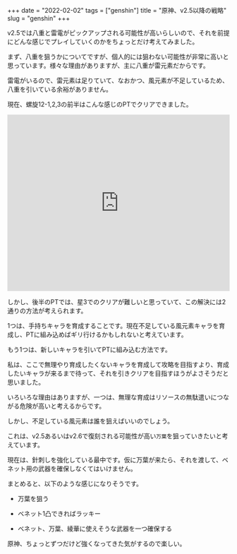 +++
date = "2022-02-02"
tags = ["genshin"]
title = "原神、v2.5以降の戦略"
slug = "genshin"
+++

v2.5では八重と雷電がピックアップされる可能性が高いらしいので、それを前提にどんな感じでプレイしていくのかをちょっとだけ考えてみました。

まず、八重を狙うかについてですが、個人的には狙わない可能性が非常に高いと思っています。様々な理由がありますが、主に八重が雷元素だからです。

雷電がいるので、雷元素は足りていて、なおかつ、風元素が不足しているため、八重を引いている余裕がありません。

現在、螺旋12-1,2,3の前半はこんな感じのPTでクリアできました。

<iframe width="100%" height="400" src="https://www.youtube.com/embed/MabontjMw2Q" frameborder="0" allow="autoplay; encrypted-media" allowfullscreen></iframe>

しかし、後半のPTでは、星3でのクリアが難しいと思っていて、この解決には2通りの方法が考えられます。

1つは、手持ちキャラを育成することです。現在不足している風元素キャラを育成し、PTに組み込めばギリ行けるかもしれないと考えています。

もう1つは、新しいキャラを引いてPTに組み込む方法です。

私は、ここで無理やり育成したくないキャラを育成して攻略を目指すより、育成したいキャラが来るまで待って、それを引きクリアを目指すほうがよさそうだと思いました。

いろいろな理由はありますが、一つは、無理な育成はリソースの無駄遣いにつながる危険が高いと考えるからです。

しかし、不足している風元素は誰を狙えばいいのでしょう。

これは、v2.5あるいはv2.6で復刻される可能性が高い`万葉`を狙っていきたいと考えています。

現在は、針刺しを強化している最中です。仮に万葉が来たら、それを渡して、ベネット用の武器を確保しなくてはいけません。

まとめると、以下のような感じになりそうです。

- 万葉を狙う

- ベネット1凸できればラッキー

- ベネット、万葉、綾華に使えそうな武器を一つ確保する

原神、ちょっとずつだけど強くなってきた気がするので楽しい。

